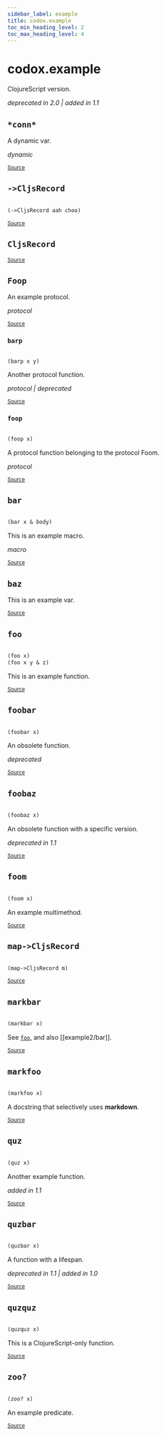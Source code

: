 ```yaml
---
sidebar_label: example
title: codox.example
toc_min_heading_level: 2
toc_max_heading_level: 4
---
```


# <a name="codox.example">codox.example</a>


ClojureScript version.

*deprecated in 2.0 | added in 1.1*





## <a name="codox.example/*conn*">`*conn*`</a><a name="codox.example/*conn*"></a>


A dynamic var.

*dynamic*

<p><sub><a href="https://github.com/weavejester/codox/blob/master/example/src/clojure/codox/example.clj#L73-L75">Source</a></sub></p>

## <a name="codox.example/->CljsRecord">`->CljsRecord`</a><a name="codox.example/->CljsRecord"></a>
``` clojure

(->CljsRecord aah choo)
```

<p><sub><a href="https://github.com/weavejester/codox/blob/master/example/src/clojure/codox/example.cljs#L13-L13">Source</a></sub></p>

## <a name="codox.example/CljsRecord">`CljsRecord`</a><a name="codox.example/CljsRecord"></a>

<p><sub><a href="https://github.com/weavejester/codox/blob/master/example/src/clojure/codox/example.cljs#L13-L13">Source</a></sub></p>

## <a name="codox.example/Foop">`Foop`</a><a name="codox.example/Foop"></a>


An example protocol.

*protocol*

<p><sub><a href="https://github.com/weavejester/codox/blob/master/example/src/clojure/codox/example.clj#L46-L49">Source</a></sub></p>

### <a name="codox.example/barp">`barp`</a><a name="codox.example/barp"></a>
``` clojure

(barp x y)
```


Another protocol function.

*protocol | deprecated*

<p><sub><a href="https://github.com/weavejester/codox/blob/master/example/src/clojure/codox/example.clj#L49-L49">Source</a></sub></p>

### <a name="codox.example/foop">`foop`</a><a name="codox.example/foop"></a>
``` clojure

(foop x)
```


A protocol function belonging to the protocol Foom.

*protocol*

<p><sub><a href="https://github.com/weavejester/codox/blob/master/example/src/clojure/codox/example.clj#L48-L48">Source</a></sub></p>

## <a name="codox.example/bar">`bar`</a><a name="codox.example/bar"></a>
``` clojure

(bar x & body)
```


This is an example macro.

*macro*

<p><sub><a href="https://github.com/weavejester/codox/blob/master/example/src/clojure/codox/example.clj#L14-L16">Source</a></sub></p>

## <a name="codox.example/baz">`baz`</a><a name="codox.example/baz"></a>


This is an example var.
<p><sub><a href="https://github.com/weavejester/codox/blob/master/example/src/clojure/codox/example.clj#L18-L20">Source</a></sub></p>

## <a name="codox.example/foo">`foo`</a><a name="codox.example/foo"></a>
``` clojure

(foo x)
(foo x y & z)
```


This is an example function.
<p><sub><a href="https://github.com/weavejester/codox/blob/master/example/src/clojure/codox/example.clj#L9-L12">Source</a></sub></p>

## <a name="codox.example/foobar">`foobar`</a><a name="codox.example/foobar"></a>
``` clojure

(foobar x)
```


An obsolete function.

*deprecated*

<p><sub><a href="https://github.com/weavejester/codox/blob/master/example/src/clojure/codox/example.clj#L31-L34">Source</a></sub></p>

## <a name="codox.example/foobaz">`foobaz`</a><a name="codox.example/foobaz"></a>
``` clojure

(foobaz x)
```


An obsolete function with a specific version.

*deprecated in 1.1*

<p><sub><a href="https://github.com/weavejester/codox/blob/master/example/src/clojure/codox/example.clj#L36-L39">Source</a></sub></p>

## <a name="codox.example/foom">`foom`</a><a name="codox.example/foom"></a>
``` clojure

(foom x)
```


An example multimethod.
<p><sub><a href="https://github.com/weavejester/codox/blob/master/example/src/clojure/codox/example.clj#L51-L54">Source</a></sub></p>

## <a name="codox.example/map->CljsRecord">`map->CljsRecord`</a><a name="codox.example/map->CljsRecord"></a>
``` clojure

(map->CljsRecord m)
```

<p><sub><a href="https://github.com/weavejester/codox/blob/master/example/src/clojure/codox/example.cljs#L13-L13">Source</a></sub></p>

## <a name="codox.example/markbar">`markbar`</a><a name="codox.example/markbar"></a>
``` clojure

(markbar x)
```


See [`foo`](#codox.example/foo), and also [[example2/bar]].
<p><sub><a href="https://github.com/weavejester/codox/blob/master/example/src/clojure/codox/example.clj#L68-L71">Source</a></sub></p>

## <a name="codox.example/markfoo">`markfoo`</a><a name="codox.example/markfoo"></a>
``` clojure

(markfoo x)
```


A docstring that selectively uses **markdown**.
<p><sub><a href="https://github.com/weavejester/codox/blob/master/example/src/clojure/codox/example.clj#L63-L66">Source</a></sub></p>

## <a name="codox.example/quz">`quz`</a><a name="codox.example/quz"></a>
``` clojure

(quz x)
```


Another example function.

*added in 1.1*

<p><sub><a href="https://github.com/weavejester/codox/blob/master/example/src/clojure/codox/example.clj#L26-L29">Source</a></sub></p>

## <a name="codox.example/quzbar">`quzbar`</a><a name="codox.example/quzbar"></a>
``` clojure

(quzbar x)
```


A function with a lifespan.

*deprecated in 1.1 | added in 1.0*

<p><sub><a href="https://github.com/weavejester/codox/blob/master/example/src/clojure/codox/example.clj#L41-L44">Source</a></sub></p>

## <a name="codox.example/quzquz">`quzquz`</a><a name="codox.example/quzquz"></a>
``` clojure

(quzquz x)
```


This is a ClojureScript-only function.
<p><sub><a href="https://github.com/weavejester/codox/blob/master/example/src/clojure/codox/example.cljs#L9-L11">Source</a></sub></p>

## <a name="codox.example/zoo?">`zoo?`</a><a name="codox.example/zoo?"></a>
``` clojure

(zoo? x)
```


An example predicate.
<p><sub><a href="https://github.com/weavejester/codox/blob/master/example/src/clojure/codox/example.clj#L22-L24">Source</a></sub></p>
